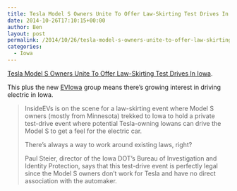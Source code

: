 ```yaml
---
title: Tesla Model S Owners Unite To Offer Law-Skirting Test Drives In Iowa
date: 2014-10-26T17:10:15+00:00
author: Ben
layout: post
permalink: /2014/10/26/tesla-model-s-owners-unite-to-offer-law-skirting-test-drives-in-iowa-2/
categories:
  - Iowa
---
```

[Tesla Model S Owners Unite To Offer Law-Skirting Test Drives In Iowa](http://insideevs.com/tesla-model-s-owners-unite-offer-law-skirting-test-drives-iowa/).

This plus the new <a href="http://www.eviowa.info" target="_blank">EVIowa</a> group means there&#8217;s growing interest in driving electric in Iowa.

> InsideEVs is on the scene for a law-skirting event where Model S owners (mostly from Minnesota) trekked to Iowa to hold a private test-drive event where potential Tesla-owning Iowans can drive the Model S to get a feel for the electric car.
> 
> There’s always a way to work around existing laws, right?
> 
> Paul Steier, director of the Iowa DOT’s Bureau of Investigation and Identity Protection, says that this test-drive event is perfectly legal since the Model S owners don’t work for Tesla and have no direct association with the automaker.